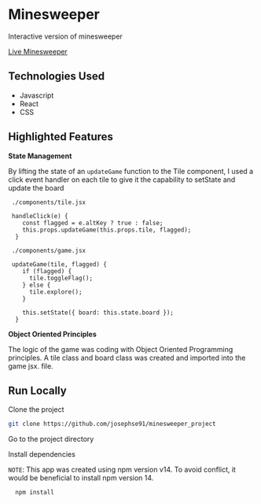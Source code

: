 # Minesweeper

Interactive version of minesweeper

[Live Minesweeper](https://josephse91.github.io/minesweeper_project/ "Minesweeper")

## Technologies Used

- Javascript
- React
- CSS

## Highlighted Features

**State Management**

By lifting the state of an `updateGame` function to the Tile component, I used a click event handler on each tile to give it the capability to setState and update the board

```
 ./components/tile.jsx

 handleClick(e) {
    const flagged = e.altKey ? true : false;
    this.props.updateGame(this.props.tile, flagged);
  }
```

```
 ./components/game.jsx

 updateGame(tile, flagged) {
    if (flagged) {
      tile.toggleFlag();
    } else {
      tile.explore();
    }

    this.setState({ board: this.state.board });
  }
```

**Object Oriented Principles**

The logic of the game was coding with Object Oriented Programming principles. A tile class and board class was created and imported into the game jsx. file.

## Run Locally

Clone the project

```bash
git clone https://github.com/josephse91/minesweeper_project
```

Go to the project directory

Install dependencies

`NOTE`: This app was created using npm version v14. To avoid conflict, it would be beneficial to install npm version 14.

```bash
  npm install
```
